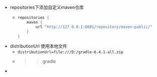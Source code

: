 - repositories下添加自定义maven仓库
	- ```gradle
	  repositories {
	      maven {
	          url "http://127.0.0.1:8081/repository/maven-public/"
	      }
	  }
	  ```
- distributionUrl 使用本地文件
	- `distributionUrl=file:///D:/gradle-6.4.1-all.zip`
	- >>  gradle
-